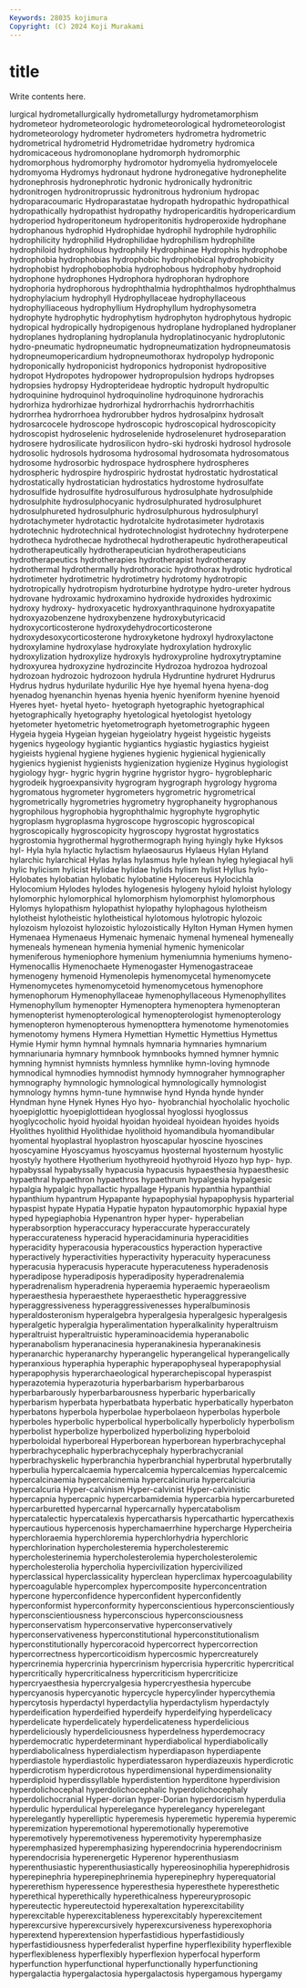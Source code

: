 ```yaml
---
Keywords: 28035 kojimura
Copyright: (C) 2024 Koji Murakami
---
```


# title

Write contents here.



lurgical hydrometallurgically hydrometallurgy hydrometamorphism hydrometeor hydrometeorologic hydrometeorological hydrometeorologist hydrometeorology
hydrometer hydrometers hydrometra hydrometric hydrometrical hydrometrid Hydrometridae hydrometry hydromica hydromicaceous
hydromonoplane hydromorph hydromorphic hydromorphous hydromorphy hydromotor hydromyelia hydromyelocele hydromyoma Hydromys
hydronaut hydrone hydronegative hydronephelite hydronephrosis hydronephrotic hydronic hydronically hydronitric hydronitrogen
hydronitroprussic hydronitrous hydronium hydropac hydroparacoumaric Hydroparastatae hydropath hydropathic hydropathical hydropathically
hydropathist hydropathy hydropericarditis hydropericardium hydroperiod hydroperitoneum hydroperitonitis hydroperoxide hydrophane hydrophanous
hydrophid Hydrophidae hydrophil hydrophile hydrophilic hydrophilicity hydrophilid Hydrophilidae hydrophilism hydrophilite
hydrophiloid hydrophilous hydrophily Hydrophinae Hydrophis hydrophobe hydrophobia hydrophobias hydrophobic hydrophobical
hydrophobicity hydrophobist hydrophobophobia hydrophobous hydrophoby hydrophoid hydrophone hydrophones Hydrophora hydrophoran
hydrophore hydrophoria hydrophorous hydrophthalmia hydrophthalmos hydrophthalmus hydrophylacium hydrophyll Hydrophyllaceae hydrophyllaceous
hydrophylliaceous hydrophyllium Hydrophyllum hydrophysometra hydrophyte hydrophytic hydrophytism hydrophyton hydrophytous hydropic
hydropical hydropically hydropigenous hydroplane hydroplaned hydroplaner hydroplanes hydroplaning hydroplanula hydroplatinocyanic
hydroplutonic hydro-pneumatic hydropneumatic hydropneumatization hydropneumatosis hydropneumopericardium hydropneumothorax hydropolyp hydroponic hydroponically
hydroponicist hydroponics hydroponist hydropositive hydropot Hydropotes hydropower hydropropulsion hydrops hydropses
hydropsies hydropsy Hydropterideae hydroptic hydropult hydropultic hydroquinine hydroquinol hydroquinoline hydroquinone
hydrorachis hydrorhiza hydrorhizae hydrorhizal hydrorrhachis hydrorrhachitis hydrorrhea hydrorrhoea hydrorubber hydros
hydrosalpinx hydrosalt hydrosarcocele hydroscope hydroscopic hydroscopical hydroscopicity hydroscopist hydroselenic hydroselenide
hydroselenuret hydroseparation hydrosere hydrosilicate hydrosilicon hydro-ski hydroski hydrosol hydrosole hydrosolic
hydrosols hydrosoma hydrosomal hydrosomata hydrosomatous hydrosome hydrosorbic hydrospace hydrosphere hydrospheres
hydrospheric hydrospire hydrospiric hydrostat hydrostatic hydrostatical hydrostatically hydrostatician hydrostatics hydrostome
hydrosulfate hydrosulfide hydrosulfite hydrosulfurous hydrosulphate hydrosulphide hydrosulphite hydrosulphocyanic hydrosulphurated hydrosulphuret
hydrosulphureted hydrosulphuric hydrosulphurous hydrosulphuryl hydrotachymeter hydrotactic hydrotalcite hydrotasimeter hydrotaxis hydrotechnic
hydrotechnical hydrotechnologist hydrotechny hydroterpene hydrotheca hydrothecae hydrothecal hydrotherapeutic hydrotherapeutical hydrotherapeutically
hydrotherapeutician hydrotherapeuticians hydrotherapeutics hydrotherapies hydrotherapist hydrotherapy hydrothermal hydrothermally hydrothoracic hydrothorax
hydrotic hydrotical hydrotimeter hydrotimetric hydrotimetry hydrotomy hydrotropic hydrotropically hydrotropism hydroturbine
hydrotype hydro-ureter hydrous hydrovane hydroxamic hydroxamino hydroxide hydroxides hydroximic hydroxy
hydroxy- hydroxyacetic hydroxyanthraquinone hydroxyapatite hydroxyazobenzene hydroxybenzene hydroxybutyricacid hydroxycorticosterone hydroxydehydrocorticosterone hydroxydesoxycorticosterone
hydroxyketone hydroxyl hydroxylactone hydroxylamine hydroxylase hydroxylate hydroxylation hydroxylic hydroxylization hydroxylize
hydroxyls hydroxyproline hydroxytryptamine hydroxyurea hydroxyzine hydrozincite Hydrozoa hydrozoa hydrozoal hydrozoan
hydrozoic hydrozoon hydrula Hydruntine hydruret Hydrurus Hydrus hydrus hydurilate hydurilic
Hye hye hyemal hyena hyena-dog hyenadog hyenanchin hyenas hyenia hyenic
hyeniform hyenine hyenoid Hyeres hyet- hyetal hyeto- hyetograph hyetographic hyetographical
hyetographically hyetography hyetological hyetologist hyetology hyetometer hyetometric hyetometrograph hyetometrographic hygeen
Hygeia hygeia Hygeian hygeian hygeiolatry hygeist hygeistic hygeists hygenics hygeology
hygiantic hygiantics hygiastic hygiastics hygieist hygieists hygienal hygiene hygienes hygienic
hygienical hygienically hygienics hygienist hygienists hygienization hygienize Hyginus hygiologist hygiology
hygr- hygric hygrin hygrine hygristor hygro- hygroblepharic hygrodeik hygroexpansivity hygrogram
hygrograph hygrology hygroma hygromatous hygrometer hygrometers hygrometric hygrometrical hygrometrically hygrometries
hygrometry hygrophaneity hygrophanous hygrophilous hygrophobia hygrophthalmic hygrophyte hygrophytic hygroplasm hygroplasma
hygroscope hygroscopic hygroscopical hygroscopically hygroscopicity hygroscopy hygrostat hygrostatics hygrostomia hygrothermal
hygrothermograph hying hyingly hyke Hyksos hyl- Hyla hyla hylactic hylactism
hylaeosaurus Hylaeus Hylan Hyland hylarchic hylarchical Hylas hylas hylasmus hyle
hylean hyleg hylegiacal hyli hylic hylicism hylicist Hylidae hylidae hylids
hylism hylist Hyllus hylo- Hylobates hylobatian hylobatic hylobatine Hylocereus Hylocichla
Hylocomium Hylodes hylodes hylogenesis hylogeny hyloid hyloist hylology hylomorphic hylomorphical
hylomorphism hylomorphist hylomorphous Hylomys hylopathism hylopathist hylopathy hylophagous hylotheism hylotheist
hylotheistic hylotheistical hylotomous hylotropic hylozoic hylozoism hylozoist hylozoistic hylozoistically Hylton
Hyman Hymen hymen Hymenaea Hymenaeus Hymenaic hymenaic hymenal hymeneal hymeneally
hymeneals hymenean hymenia hymenial hymenic hymenicolar hymeniferous hymeniophore hymenium hymeniumnia
hymeniums hymeno- Hymenocallis Hymenochaete Hymenogaster Hymenogastraceae hymenogeny hymenoid Hymenolepis hymenomycetal
hymenomycete Hymenomycetes hymenomycetoid hymenomycetous hymenophore hymenophorum Hymenophyllaceae hymenophyllaceous Hymenophyllites Hymenophyllum
hymenopter Hymenoptera hymenoptera hymenopteran hymenopterist hymenopterological hymenopterologist hymenopterology hymenopteron hymenopterous
hymenopttera hymenotome hymenotomies hymenotomy hymens Hymera Hymettian Hymettic Hymettius Hymettus
Hymie Hymir hymn hymnal hymnals hymnaria hymnaries hymnarium hymnariunaria hymnary
hymnbook hymnbooks hymned hymner hymnic hymning hymnist hymnists hymnless hymnlike
hymn-loving hymnode hymnodical hymnodies hymnodist hymnody hymnograher hymnographer hymnography hymnologic
hymnological hymnologically hymnologist hymnology hymns hymn-tune hymnwise hynd Hynda hynde
hynder Hyndman hyne Hynek Hynes Hyo hyo- hyobranchial hyocholalic hyocholic
hyoepiglottic hyoepiglottidean hyoglossal hyoglossi hyoglossus hyoglycocholic hyoid hyoidal hyoidan hyoideal
hyoidean hyoides hyoids Hyolithes hyolithid Hyolithidae hyolithoid hyomandibula hyomandibular hyomental
hyoplastral hyoplastron hyoscapular hyoscine hyoscines hyoscyamine Hyoscyamus hyoscyamus hyosternal hyosternum
hyostylic hyostyly hyothere Hyotherium hyothyreoid hyothyroid Hyozo hyp hyp- hyp.
hypabyssal hypabyssally hypacusia hypacusis hypaesthesia hypaesthesic hypaethral hypaethron hypaethros hypaethrum
hypalgesia hypalgesic hypalgia hypalgic hypallactic hypallage Hypanis hypanthia hypanthial hypanthium
hypantrum Hypapante hypapophysial hypapophysis hyparterial hypaspist hypate Hypatia Hypatie hypaton
hypautomorphic hypaxial hype hyped hypegiaphobia Hypenantron hyper hyper- hyperabelian hyperabsorption
hyperaccuracy hyperaccurate hyperaccurately hyperaccurateness hyperacid hyperacidaminuria hyperacidities hyperacidity hyperacousia hyperacoustics
hyperaction hyperactive hyperactively hyperactivities hyperactivity hyperacuity hyperacuness hyperacusia hyperacusis hyperacute
hyperacuteness hyperadenosis hyperadipose hyperadiposis hyperadiposity hyperadrenalemia hyperadrenalism hyperadrenia hyperaemia hyperaemic
hyperaeolism hyperaesthesia hyperaesthete hyperaesthetic hyperaggressive hyperaggressiveness hyperaggressivenesses hyperalbuminosis hyperaldosteronism hyperalgebra
hyperalgesia hyperalgesic hyperalgesis hyperalgetic hyperalgia hyperalimentation hyperalkalinity hyperaltruism hyperaltruist hyperaltruistic
hyperaminoacidemia hyperanabolic hyperanabolism hyperanacinesia hyperanakinesia hyperanakinesis hyperanarchic hyperanarchy hyperangelic hyperangelical
hyperangelically hyperanxious hyperaphia hyperaphic hyperapophyseal hyperapophysial hyperapophysis hyperarchaeological hyperarchepiscopal hyperaspist
hyperazotemia hyperazoturia hyperbarbarism hyperbarbarous hyperbarbarously hyperbarbarousness hyperbaric hyperbarically hyperbarism hyperbata
hyperbatbata hyperbatic hyperbatically hyperbaton hyperbatons hyperbola hyperbolae hyperbolaeon hyperbolas hyperbole
hyperboles hyperbolic hyperbolical hyperbolically hyperbolicly hyperbolism hyperbolist hyperbolize hyperbolized hyperbolizing
hyperboloid hyperboloidal hyperboreal Hyperborean hyperborean hyperbrachycephal hyperbrachycephalic hyperbrachycephaly hyperbrachycranial hyperbrachyskelic
hyperbranchia hyperbranchial hyperbrutal hyperbrutally hyperbulia hypercalcaemia hypercalcemia hypercalcemias hypercalcemic hypercalcinaemia
hypercalcinemia hypercalcinuria hypercalciuria hypercalcuria Hyper-calvinism Hyper-calvinist Hyper-calvinistic hypercapnia hypercapnic hypercarbamidemia
hypercarbia hypercarbureted hypercarburetted hypercarnal hypercarnally hypercatabolism hypercatalectic hypercatalexis hypercatharsis hypercathartic
hypercathexis hypercautious hypercenosis hyperchamaerrhine hypercharge Hypercheiria hyperchloraemia hyperchloremia hyperchlorhydria hyperchloric
hyperchlorination hypercholesteremia hypercholesteremic hypercholesterinemia hypercholesterolemia hypercholesterolemic hypercholesterolia hypercholia hypercivilization hypercivilized
hyperclassical hyperclassicality hyperclean hyperclimax hypercoagulability hypercoagulable hypercomplex hypercomposite hyperconcentration hypercone
hyperconfidence hyperconfident hyperconfidently hyperconformist hyperconformity hyperconscientious hyperconscientiously hyperconscientiousness hyperconscious hyperconsciousness
hyperconservatism hyperconservative hyperconservatively hyperconservativeness hyperconstitutional hyperconstitutionalism hyperconstitutionally hypercoracoid hypercorrect hypercorrection
hypercorrectness hypercorticoidism hypercosmic hypercreaturely hypercrinemia hypercrinia hypercrinism hypercrisia hypercritic hypercritical
hypercritically hypercriticalness hypercriticism hypercriticize hypercryaesthesia hypercryalgesia hypercryesthesia hypercube hypercyanosis hypercyanotic
hypercycle hypercylinder hypercythemia hypercytosis hyperdactyl hyperdactylia hyperdactylism hyperdactyly hyperdeification hyperdeified
hyperdeify hyperdeifying hyperdelicacy hyperdelicate hyperdelicately hyperdelicateness hyperdelicious hyperdeliciously hyperdeliciousness hyperdelness
hyperdemocracy hyperdemocratic hyperdeterminant hyperdiabolical hyperdiabolically hyperdiabolicalness hyperdialectism hyperdiapason hyperdiapente hyperdiastole
hyperdiastolic hyperdiatessaron hyperdiazeuxis hyperdicrotic hyperdicrotism hyperdicrotous hyperdimensional hyperdimensionality hyperdiploid hyperdissyllable
hyperdistention hyperditone hyperdivision hyperdolichocephal hyperdolichocephalic hyperdolichocephaly hyperdolichocranial Hyper-dorian hyper-Dorian hyperdoricism
hyperdulia hyperdulic hyperdulical hyperelegance hyperelegancy hyperelegant hyperelegantly hyperelliptic hyperemesis hyperemetic
hyperemia hyperemic hyperemization hyperemotional hyperemotionally hyperemotive hyperemotively hyperemotiveness hyperemotivity hyperemphasize
hyperemphasized hyperemphasizing hyperendocrinia hyperendocrinism hyperendocrisia hyperenergetic Hyperenor hyperenthusiasm hyperenthusiastic hyperenthusiastically
hypereosinophilia hyperephidrosis hyperepinephria hyperepinephrinemia hyperepinephry hyperequatorial hypererethism hyperessence hyperesthesia hyperesthete
hyperesthetic hyperethical hyperethically hyperethicalness hypereuryprosopic hypereutectic hypereutectoid hyperexaltation hyperexcitability hyperexcitable
hyperexcitableness hyperexcitably hyperexcitement hyperexcursive hyperexcursively hyperexcursiveness hyperexophoria hyperextend hyperextension hyperfastidious
hyperfastidiously hyperfastidiousness hyperfederalist hyperfine hyperflexibility hyperflexible hyperflexibleness hyperflexibly hyperflexion hyperfocal
hyperform hyperfunction hyperfunctional hyperfunctionally hyperfunctioning hypergalactia hypergalactosia hypergalactosis hypergamous hypergamy
